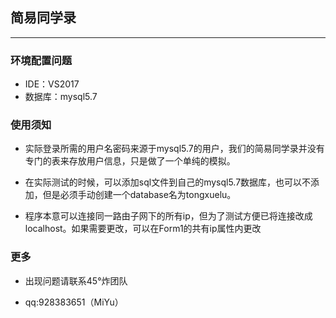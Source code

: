 ## **简易同学录**

---

### 环境配置问题

- IDE：VS2017
- 数据库：mysql5.7

### 使用须知

- 实际登录所需的用户名密码来源于mysql5.7的用户，我们的简易同学录并没有专门的表来存放用户信息，只是做了一个单纯的模拟。

- 在实际测试的时候，可以添加sql文件到自己的mysql5.7数据库，也可以不添加，但是必须手动创建一个database名为tongxuelu。

- 程序本意可以连接同一路由子网下的所有ip，但为了测试方便已将连接改成localhost。如果需要更改，可以在Form1的共有ip属性内更改


### 更多
- 出现问题请联系45°炸团队

- qq:928383651（MiYu） 